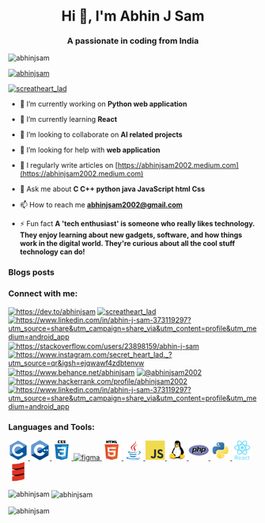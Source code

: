 <h1 align="center">Hi 👋, I'm Abhin J Sam</h1>
<h3 align="center">A passionate in coding from India</h3>

<p align="left"> <img src="https://komarev.com/ghpvc/?username=abhinjsam&label=Profile%20views&color=0e75b6&style=flat" alt="abhinjsam" /> </p>

<p align="left"> <a href="https://github.com/ryo-ma/github-profile-trophy"><img src="https://github-profile-trophy.vercel.app/?username=abhinjsam" alt="abhinjsam" /></a> </p>

<p align="left"> <a href="https://twitter.com/screatheart_lad" target="blank"><img src="https://img.shields.io/twitter/follow/screatheart_lad?logo=twitter&style=for-the-badge" alt="screatheart_lad" /></a> </p>

- 🔭 I’m currently working on **Python web application**

- 🌱 I’m currently learning **React**

- 👯 I’m looking to collaborate on **AI related projects**

- 🤝 I’m looking for help with **web application**

- 📝 I regularly write articles on [https://abhinjsam2002.medium.com](https://abhinjsam2002.medium.com)

- 💬 Ask me about **C C++ python java JavaScript html Css**

- 📫 How to reach me **abhinjsam2002@gmail.com**

- ⚡ Fun fact **A 'tech enthusiast' is someone who really likes technology. They enjoy learning about new gadgets, software, and how things work in the digital world. They're curious about all the cool stuff technology can do!**

### Blogs posts
<!-- BLOG-POST-LIST:START -->
<!-- BLOG-POST-LIST:END -->

<h3 align="left">Connect with me:</h3>
<p align="left">
<a href="https://dev.to/https://dev.to/abhinjsam" target="blank"><img align="center" src="https://raw.githubusercontent.com/rahuldkjain/github-profile-readme-generator/master/src/images/icons/Social/devto.svg" alt="https://dev.to/abhinjsam" height="30" width="40" /></a>
<a href="https://twitter.com/screatheart_lad" target="blank"><img align="center" src="https://raw.githubusercontent.com/rahuldkjain/github-profile-readme-generator/master/src/images/icons/Social/twitter.svg" alt="screatheart_lad" height="30" width="40" /></a>
<a href="https://linkedin.com/in/https://www.linkedin.com/in/abhin-j-sam-373119297?utm_source=share&utm_campaign=share_via&utm_content=profile&utm_medium=android_app" target="blank"><img align="center" src="https://raw.githubusercontent.com/rahuldkjain/github-profile-readme-generator/master/src/images/icons/Social/linked-in-alt.svg" alt="https://www.linkedin.com/in/abhin-j-sam-373119297?utm_source=share&utm_campaign=share_via&utm_content=profile&utm_medium=android_app" height="30" width="40" /></a>
<a href="https://stackoverflow.com/users/https://stackoverflow.com/users/23898159/abhin-j-sam" target="blank"><img align="center" src="https://raw.githubusercontent.com/rahuldkjain/github-profile-readme-generator/master/src/images/icons/Social/stack-overflow.svg" alt="https://stackoverflow.com/users/23898159/abhin-j-sam" height="30" width="40" /></a>
<a href="https://instagram.com/https://www.instagram.com/secret_heart_lad._?utm_source=qr&igsh=ejqwawf4zdbtenvw" target="blank"><img align="center" src="https://raw.githubusercontent.com/rahuldkjain/github-profile-readme-generator/master/src/images/icons/Social/instagram.svg" alt="https://www.instagram.com/secret_heart_lad._?utm_source=qr&igsh=ejqwawf4zdbtenvw" height="30" width="40" /></a>
<a href="https://www.behance.net/https://www.behance.net/abhinjsam" target="blank"><img align="center" src="https://raw.githubusercontent.com/rahuldkjain/github-profile-readme-generator/master/src/images/icons/Social/behance.svg" alt="https://www.behance.net/abhinjsam" height="30" width="40" /></a>
<a href="https://medium.com/@abhinjsam2002" target="blank"><img align="center" src="https://raw.githubusercontent.com/rahuldkjain/github-profile-readme-generator/master/src/images/icons/Social/medium.svg" alt="@abhinjsam2002" height="30" width="40" /></a>
<a href="https://www.hackerrank.com/https://www.hackerrank.com/profile/abhinjsam2002" target="blank"><img align="center" src="https://raw.githubusercontent.com/rahuldkjain/github-profile-readme-generator/master/src/images/icons/Social/hackerrank.svg" alt="https://www.hackerrank.com/profile/abhinjsam2002" height="30" width="40" /></a>
<a href="/https://www.linkedin.com/in/abhin-j-sam-373119297?utm_source=share&utm_campaign=share_via&utm_content=profile&utm_medium=android_app" target="blank"><img align="center" src="https://raw.githubusercontent.com/rahuldkjain/github-profile-readme-generator/master/src/images/icons/Social/rss.svg" alt="https://www.linkedin.com/in/abhin-j-sam-373119297?utm_source=share&utm_campaign=share_via&utm_content=profile&utm_medium=android_app" height="30" width="40" /></a>
</p>

<h3 align="left">Languages and Tools:</h3>
<p align="left"> <a href="https://www.cprogramming.com/" target="_blank" rel="noreferrer"> <img src="https://raw.githubusercontent.com/devicons/devicon/master/icons/c/c-original.svg" alt="c" width="40" height="40"/> </a> <a href="https://www.w3schools.com/cpp/" target="_blank" rel="noreferrer"> <img src="https://raw.githubusercontent.com/devicons/devicon/master/icons/cplusplus/cplusplus-original.svg" alt="cplusplus" width="40" height="40"/> </a> <a href="https://www.w3schools.com/css/" target="_blank" rel="noreferrer"> <img src="https://raw.githubusercontent.com/devicons/devicon/master/icons/css3/css3-original-wordmark.svg" alt="css3" width="40" height="40"/> </a> <a href="https://www.figma.com/" target="_blank" rel="noreferrer"> <img src="https://www.vectorlogo.zone/logos/figma/figma-icon.svg" alt="figma" width="40" height="40"/> </a> <a href="https://www.w3.org/html/" target="_blank" rel="noreferrer"> <img src="https://raw.githubusercontent.com/devicons/devicon/master/icons/html5/html5-original-wordmark.svg" alt="html5" width="40" height="40"/> </a> <a href="https://www.java.com" target="_blank" rel="noreferrer"> <img src="https://raw.githubusercontent.com/devicons/devicon/master/icons/java/java-original.svg" alt="java" width="40" height="40"/> </a> <a href="https://developer.mozilla.org/en-US/docs/Web/JavaScript" target="_blank" rel="noreferrer"> <img src="https://raw.githubusercontent.com/devicons/devicon/master/icons/javascript/javascript-original.svg" alt="javascript" width="40" height="40"/> </a> <a href="https://www.linux.org/" target="_blank" rel="noreferrer"> <img src="https://raw.githubusercontent.com/devicons/devicon/master/icons/linux/linux-original.svg" alt="linux" width="40" height="40"/> </a> <a href="https://www.php.net" target="_blank" rel="noreferrer"> <img src="https://raw.githubusercontent.com/devicons/devicon/master/icons/php/php-original.svg" alt="php" width="40" height="40"/> </a> <a href="https://www.python.org" target="_blank" rel="noreferrer"> <img src="https://raw.githubusercontent.com/devicons/devicon/master/icons/python/python-original.svg" alt="python" width="40" height="40"/> </a> <a href="https://reactjs.org/" target="_blank" rel="noreferrer"> <img src="https://raw.githubusercontent.com/devicons/devicon/master/icons/react/react-original-wordmark.svg" alt="react" width="40" height="40"/> </a> <a href="https://www.scala-lang.org" target="_blank" rel="noreferrer"> <img src="https://raw.githubusercontent.com/devicons/devicon/master/icons/scala/scala-original.svg" alt="scala" width="40" height="40"/> </a> </p>

<p><img align="left" src="https://github-readme-stats.vercel.app/api/top-langs?username=abhinjsam&show_icons=true&locale=en&layout=compact&theme=dracula" alt="abhinjsam" /></p>

<p>&nbsp;<img align="center" src="https://github-readme-stats.vercel.app/api?username=abhinjsam&theme=dracula&show_icons=true&locale=en" alt="abhinjsam" /></p>

<p><img align="center" src="https://github-readme-streak-stats.herokuapp.com/?user=abhinjsam&&theme=dracula" alt="abhinjsam" /></p>
